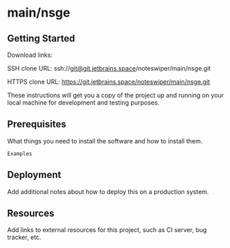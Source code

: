# main/nsge



## Getting Started

Download links:

SSH clone URL: ssh://git@git.jetbrains.space/noteswiper/main/nsge.git

HTTPS clone URL: https://git.jetbrains.space/noteswiper/main/nsge.git



These instructions will get you a copy of the project up and running on your local machine for development and testing purposes.

## Prerequisites

What things you need to install the software and how to install them.

```
Examples
```

## Deployment

Add additional notes about how to deploy this on a production system.

## Resources

Add links to external resources for this project, such as CI server, bug tracker, etc.
